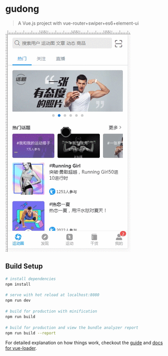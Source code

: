 # gudong

> A Vue.js project with vue-router+swiper+es6+element-ui

![gif for project](https://github.com/MeFelixWang/blue-gudong/raw/master/blue-gudong.gif)
## Build Setup

``` bash
# install dependencies
npm install

# serve with hot reload at localhost:8080
npm run dev

# build for production with minification
npm run build

# build for production and view the bundle analyzer report
npm run build --report
```

For detailed explanation on how things work, checkout the [guide](http://vuejs-templates.github.io/webpack/) and [docs for vue-loader](http://vuejs.github.io/vue-loader).
